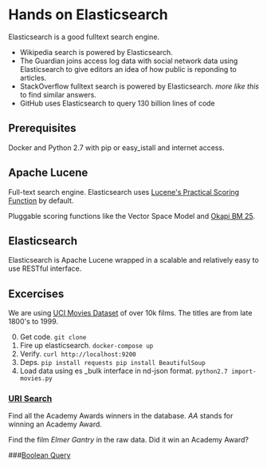 # Hands on Elasticsearch
Elasticsearch is a good fulltext search engine.

- Wikipedia search is powered by Elasticsearch.
- The Guardian joins access log data with social network data using Elasticsearch to give editors an idea of how public is reponding to articles.
- StackOverflow fulltext search is powered by Elasticsearch. _more like this_ to find similar answers.
- GitHub uses Elasticsearch to query 130 billion lines of code

## Prerequisites
Docker and Python 2.7 with pip or easy_istall and internet access.

## Apache Lucene
Full-text search engine. Elasticsearch uses [Lucene's Practical Scoring Function](https://www.elastic.co/guide/en/elasticsearch/guide/current/practical-scoring-function.html) by default.

Pluggable scoring functions like the Vector Space Model and [Okapi BM 25](https://www.elastic.co/guide/en/elasticsearch/guide/current/pluggable-similarites.html#bm25).

## Elasticsearch
Elasticsearch is Apache Lucene wrapped in a scalable and relatively easy to use RESTful interface. 

## Excercises
We are using [UCI Movies Dataset](https://archive.ics.uci.edu/ml/datasets/Movie) of over 10k films. The titles are from late 1800's to 1999.

0. Get code. ```git clone ```
1. Fire up elasticsearch. ```docker-compose up```
2. Verify. ```curl http://localhost:9200```
3. Deps. ```pip install requests
      pip install BeautifulSoup```
4. Load data using es _bulk interface in nd-json format. ```python2.7 import-movies.py``` 

### [URI Search](https://www.elastic.co/guide/en/elasticsearch/reference/current/search-uri-request.html)
Find all the Academy Awards winners in the database. _AA_ stands for winning an Academy Award.

Find the film _Elmer Gantry_ in the raw data. Did it win an Academy Award? 

###[Boolean Query](https://www.elastic.co/guide/en/elasticsearch/reference/current/query-dsl-bool-query.html)
